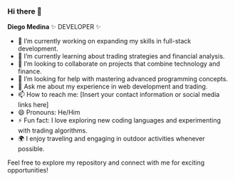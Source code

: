 ### Hi there 👋

**Diego Medina** ✨ DEVELOPER ✨

- 🔭 I’m currently working on expanding my skills in full-stack development.
- 🌱 I’m currently learning about trading strategies and financial analysis.
- 👯 I’m looking to collaborate on projects that combine technology and finance.
- 🤔 I’m looking for help with mastering advanced programming concepts.
- 💬 Ask me about my experience in web development and trading.
- 📫 How to reach me: [Insert your contact information or social media links here]
- 😄 Pronouns: He/Him
- ⚡ Fun fact: I love exploring new coding languages and experimenting with trading algorithms.
- 🌍 I enjoy traveling and engaging in outdoor activities whenever possible.

Feel free to explore my repository and connect with me for exciting opportunities!
